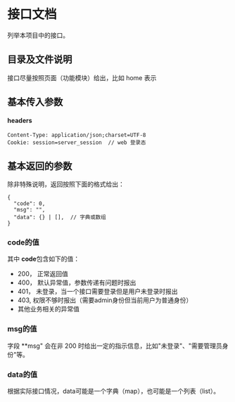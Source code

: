 # 接口文档

列举本项目中的接口。

## 目录及文件说明

接口尽量按照页面（功能模块）给出，比如 home 表示


## 基本传入参数

#### headers

```
Content-Type: application/json;charset=UTF-8
Cookie: session=server_session  // web 登录态
```

## 基本返回的参数

除非特殊说明，返回按照下面的格式给出：

```
{
  "code": 0,
  "msg": "",
  "data": {} | [],  // 字典或数组
}
```

### code的值
其中 **code**包含如下的值：

* 200， 正常返回值
* 400， 默认异常值，参数传递有问题时报出
* 401， 未登录，当一个接口需要登录但是用户未登录时报出
* 403,  权限不够时报出（需要admin身份但当前用户为普通身份）
* 其他业务相关的异常值

### msg的值
字段 **msg" 会在非 200 时给出一定的指示信息，比如"未登录"、"需要管理员身份"等。

### data的值

根据实际接口情况，data可能是一个字典（map），也可能是一个列表（list）。